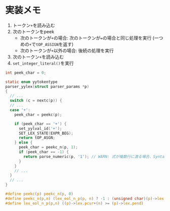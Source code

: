 # 実装メモ
1. トークン`+`を読み込む
2. 次のトークンをpeek
    - 次のトークンが`+`の場合: 次のトークンが`=`の場合と同じ処理を実行 (一つめの`+`で`tOP_ASSIGN`を返す)
    - 次のトークンが`+`以外の場合: 後続の処理を実行
4. 次のトークン`+`を読み込む
5. `set_integer_literal()`を実行

```c
int peek_char = 0;

static enum yytokentype
parser_yylex(struct parser_params *p)
{
  // ...
  switch (c = nextc(p)) {
  // ...
  case '+':
    peek_char = peekc(p);

    if (peek_char == '+') {
      set_yylval_id('+');
      SET_LEX_STATE(EXPR_BEG);
      return tOP_ASGN;
    } else {
      peek_char = peekc_n(p, 1);
      if (peek_char == -1) {
        return parse_numeric(p, '1'); // WARN: 式が複数行に渡る場合、SyntaxErrorになる
      }
    }
    // ...
  }
  // ...
}
```

```c
#define peekc(p) peekc_n(p, 0)
#define peekc_n(p,n) (lex_eol_n_p(p, n) ? -1 : (unsigned char)(p)->lex.pcur[n])
#define lex_eol_n_p(p,n) ((p)->lex.pcur+(n) >= (p)->lex.pend)
```
